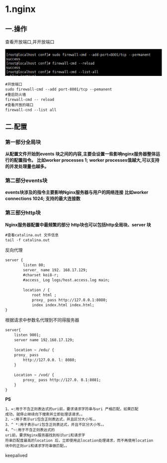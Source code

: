 # 1.nginx

## 一.操作

查看开放端口,并开放端口

![port](assets/port.png)

```shell
#开放端口
sudo firewall-cmd --add port-8001/tcp --pemanent   
#重启防火墙
firewall-cmd -- reload
#查看开放的端口
firewall-cnd --list all
```



## 二.配置



### 第一部分全局块

**从配置文件开始到events 块之间的内容,主要会设置一些影响nginx服务器整体运行的配置指令。**
**比如worker processes 1;**
**worker processes值越大,可以支持的并发处理量也越多。**

### 第二部分events块

**events块涉及的指令主要影响Nginx服务器与用户的网络连接**
**比如worker connections 1024; 支持的最大连接数**

### 第三部分http块

**Nginx服务器配置中最频繁的部分**
**http块也可以包括http全局块、server 块**

```shell
#查看catalina.out 文件信息
tail -f catalina.out 
```

反向代理

```properties
server {
		listen 80; 
		server_ name 192. 168.17.129;
		#charset koi8-r;
		#access_ Log logs/host.access.log main;
		
		location / {
			root html ;
			proxy_ pass http://127.0.0.1:8080;
			index index.html index.html; 
}
```

根据请求中参数名代理到不同得服务器

```properties
server{
	listen 9001;
	server name 192.168.17.129;
	
	location ~ /edu/ {
	proxy_ pass
		http://127.0.0. l: 8080;
	}
	
	Location ~ /vod/ {
		proxy_ pass http://127.0. 0.1:8081;
	}
}
```

**PS**

```tex
1、=:用于不含正则表达式的uri前，要求请求字符串与uri 严格匹配，如果匹配
成功，就停止继续向下搜索并立即处理该请求。。
2、~:用于表示uri包含正则表达式，并且区分大小写。。
3、^ *:用于表示uri包含正则表达式，并且不区分大小写。。
4、^~:用于不含正则表达式的
uri前，要求Nginx服务器找到标识uri和请求字
符串匹配度最高的location 后，立即使用此location处理请求，而不再使用location
块中的正则uri和请求字符串做匹配。。
```

keepalived
 